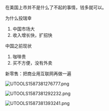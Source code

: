 

在美国上市并不是什么了不起的事情，钱多就可以。



为什么投瑞幸

1. 中国市场大
2. 收入增长快，扩招快

中国之前现状

1. 咖啡贵
2. 买不方便，没有外卖



新零售：把商业用互联网再做一遍



![UTOOLS1587381276777.png](https://mypictuchuang.oss-cn-shenzhen.aliyuncs.com/UTOOLS1587381276777.png)

![UTOOLS1587381292232.png](https://mypictuchuang.oss-cn-shenzhen.aliyuncs.com/UTOOLS1587381292232.png)

![UTOOLS1587381393241.png](https://mypictuchuang.oss-cn-shenzhen.aliyuncs.com/UTOOLS1587381393241.png)







